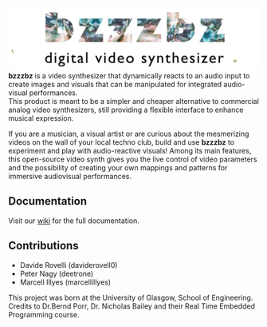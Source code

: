 ![bzzzbz Logo](/media/bzzzbz_logo.jpg)
**bzzzbz** is a video synthesizer that dynamically reacts to an audio input to create images and visuals that can be manipulated for integrated audio-visual performances.  <br>
This product is meant to be a simpler and cheaper alternative to commercial analog video synthesizers, still providing a flexible interface to enhance musical expression.

If you are a musician, a visual artist or are curious about the mesmerizing videos on the wall of your local techno club, build and use  **bzzzbz** to experiment and play with audio-reactive visuals! Among its main features, this open-source video synth gives you the live control of video parameters and the possibility of creating your own mappings and patterns for immersive audiovisual performances.
## Documentation
Visit our [wiki](https://github.com/daviderovell0/bzzzbz/wiki) for the full documentation. 
## Contributions
- Davide Rovelli (daviderovell0)
- Peter Nagy (deetrone)
- Marcell Illyes (marcellillyes)

This project was born at the University of Glasgow, School of Engineering. Credits to Dr.Bernd Porr, Dr. Nicholas Bailey and their Real Time Embedded Programming course.
